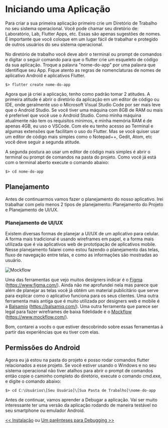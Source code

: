 # Iniciando uma Aplicação

Para criar a sua primeira aplicação primeiro crie um Diretório de Trabalho no seu sistema operacional. Você pode chamar seu diretório de: Laboratório, Lab, Flutter Apps, etc. Essas são apenas sugestões de nomes. É importante que você coloque em um lugar fácil de trabalhar e protegido de outros usuários do seu sistema operacional.

No diretório de trabalho você deve abrir o terminal ou prompt de comandos e digitar o seguir comando para que o flutter crie um esqueleto de código da sua aplicação. Troque a palavra "nome-do-app" por uma palavra que identifique seu App. Fique atento as regras de nomenclaturas de nomes de aplicativo Android e aplicativos Flutter.

`$> flutter create nome-do-app`

Agora que já criei a aplicação, tenho como padrão tomar 2 atitudes. A primeira atitude é abrir o diretório da aplicação em um editor de código ou IDE, onde geralmente uso o Microsoft Visual Studio Code por ser mais leve que o Android Studio. Se você tiver uma máquina com 8GB de RAM ou mais é preferível que você use o Android Studio. Como minha máquina atualmente não tem os requisitos mínimos, e minha memória RAM é de apenas 4GB, eu uso o VSCode. Com ele eu tenho acesso ao Terminal e algumas extensões que facilitam o uso do Flutter. Mas se você quiser usar um editor de código mais simples como o Notepad++, Gedit, Atom, etc você deve seguir a segunda atitude.

A segunda postura ao usar um editor de código mais simples é abrir o terminal ou prompt de comandos na pasta do projeto. Como você já está com o terminal aberto execute o comando abaixo:

`$> cd nome-do-app`

## Planejamento

Antes de continuarmos vamos fazer o planejamento do nosso aplicativo. Irei trabalhar com pelo menos 2 tipos de planejamento: Planejamento do Projeto e Planejamento de UI/UX.


### Planejamento de UI/UX

Existem diversas formas de planejar a UI/UX de um aplicativo para celular. A forma mais tradicional é usando wireframes em papel, e a forma mais utilizada que é via aplicativos web de prototipação de aplicativos mobile. Nesse planejamento falarei como estou fazendo o planejamento das telas, fluxo de navegação entre telas, e como as informações são mostradas ao usuário.

![Mockflow](https://www.mockflow.com/images/home-images2/mfHpBannerImage.png)

Uma das ferramentas que vejo muitos designers indicar é o [Figma](https://www.figma.com/) (https://www.figma.com/). Ainda não me aprofundei nela mas parece que além de planejar as telas você já obtém um material publicitário que serve para explicar como o aplicativo funciona para os seus clientes. Uma outra ferramenta mais antiga que é muito utilizada por designers web e mobile é a [Balsamiq](https://balsamiq.com/) (https://balsamiq.com/). Uma outra ferramenta que parece ser legal para fazer wireframes de baixa fidelidade é o [Mockflow](https://www.mockflow.com/) (https://www.mockflow.com/).


Bom, contarei a vocês o que estiver descobrindo sobre essas ferramentas à partir das experiências que eu tiver com elas.

## Permissões do Android

Agora eu já estou na pasta do projeto e posso rodar comandos flutter relacionados a esse projeto. Se você estiver usando o Windows e no seu sistema operacional não tiver atalhos para abrir o prompt de comandos então copie o caminho completo do diretório, execute o comando cmd.exe, e digite o comando abaixo:

`$> cd C:\Usuários\[Seu Usuário]\[Sua Pasta de Trabalho]\nome-do-app`

Antes de continuar, vamos aprender a Debugar a aplicação. Vai ser muito interessante ter uma versão da aplicação rodando de maneira testável no seu smartphone ou emulador Android.

[<< Instalação](instalacao.md) ou [Um parênteses para Debugging >>](debug.md)

